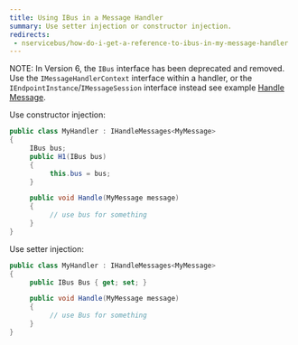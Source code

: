 ```yaml
---
title: Using IBus in a Message Handler
summary: Use setter injection or constructor injection.
redirects:
 - nservicebus/how-do-i-get-a-reference-to-ibus-in-my-message-handler
---
```


NOTE: In Version 6, the `IBus` interface has been deprecated and removed. Use the `IMessageHandlerContext` interface within a handler, or the `IEndpointInstance`/`IMessageSession` interface instead see example [Handle Message](/nservicebus/handlers).

Use constructor injection:

```cs
public class MyHandler : IHandleMessages<MyMessage>
{
     IBus bus;
     public H1(IBus bus)
     {
          this.bus = bus;
     }

     public void Handle(MyMessage message)
     {
          // use bus for something
     }
}
```

Use setter injection:

```cs
public class MyHandler : IHandleMessages<MyMessage>
{
     public IBus Bus { get; set; }

     public void Handle(MyMessage message)
     {
          // use Bus for something
     }
}
```